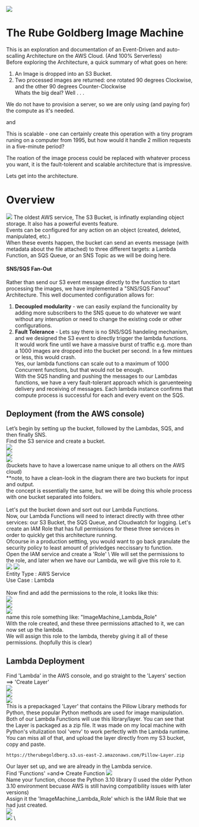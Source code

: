![](ReadMe_Files/rbg.jpg)

# The Rube Goldberg Image Machine
This is an exploration and documentation of an Event-Driven and auto-scalling Architecture on the AWS Cloud.  (And 100% Serverless)
\
Before exploring the Architecture, a quick summary of what goes on here:
1) An Image is dropped into an S3 Bucket.
2) Two processed images are returned: one rotated 90 degrees Clockwise, and the other 90 degrees Counter-Clockwise \
Whats the big deal?      Well . . .

We do not have to provision a server, so we are only using (and paying for) the compute as it's needed.

and 

This is scalable - one can certainly create this operation with a tiny program runing on a computer from 1995,  but how would it handle 2 million requests in a five-minute period?

The roation of the image process could be replaced with whatever process you want, it is the fault-tolerent and scalable architecture that is impressive.

Lets get into the architecture.
# Overview
![](ReadMe_Files/overview.jpg)
The oldest AWS service, The S3 Bucket, is infinatly explanding object storage.  It also has a powerful events feature. \
Events can be configured for any action on an object (created, deleted, manipulated, etc.)
\
When these events happen, the bucket can send an events message (with metadata about the file attached) to three different targets: a Lambda Function, an SQS Queue, or an SNS Topic as we will be doing here.   

#### SNS/SQS Fan-Out
Rather than send our S3 event message directly to the function to start processing the images, we have implemented a "SNS/SQS Fanout" Architecture.
This well documented configuration allows for:
1) **Decoupled modularity** - we can easily expland the funcionality by adding more subscribers to the SNS queue to do whatever we want without any interuption or need to change the existing code or other configurations.
2) **Fault Tolerance** - Lets say there is no SNS/SQS handeling mechanism, and we designed the S3 event to directly trigger the lambda functions.
 \
 It would work fine until we have a massive burst of traffic e.g. more than a 1000 images are dropped into the bucket per second. In a few mintues or less, this would crash.
\
 Yes, our lambda functions can scale out to a maximum of 1000 Concurrent functions, but that would not be enough.
\
 With the SQS handling and pushing the messages to our Lambdas functions, we have a very fault-tolerant approach which is garuenteeing delivery and receiving of messages. Each lambda instance confirms that compute process is successful for each and every event on the SQS.

## Deployment (from the AWS console)
Let’s begin by setting up the bucket, followed by the Lambdas, SQS, and then finally SNS.
\
Find the S3 service and create a bucket.
\
![](ReadMe_Files/S31.jpg)
\
![](ReadMe_Files/S32.jpg)
\
![](ReadMe_Files/S33.jpg)
\
(buckets have to have a lowercase name unique to all others on the AWS cloud) 
\
**note, to have a clean-look in the diagram there are two buckets for input and output. 
\
the concept is essentially the same, but we will be doing this whole process with one bucket separated into folders.
\
\
Let's put the bucket down and sort out our Lambda Functions. \
Now, our Lambda Functions will need to interact directly with three other services: our S3 Bucket, the SQS Queue, and Cloudwatch for logging. Let's create an IAM Role that has full permissions for these three services in order to quickly get this architecture running.
\
Ofcourse in a production settting, you would want to go back granulate the security policy to least amount of privledges neccissary to function. 
\
Open the IAM service and create a 'Role' \  We will set the permissions to the role, and later when we have our Lambda, we will give this role to it. 
\
![](ReadMe_Files/iam1.jpg)
![](ReadMe_Files/iam2.jpg)
\
Entity Type : AWS Service \
Use Case    : Lambda \
\
Now find and add the permissions to the role, it looks like this: \
![](ReadMe_Files/iam3.jpg)
\
![](ReadMe_Files/iam4.jpg)
\
![](ReadMe_Files/iam5.jpg)
\
name this role something like: "ImageMachine_Lambda_Role"
\
With the role created, and these three permissions attached to it, we can now set up the lambda. \
We will assign this role to the lambda, thereby giving it all of these permissions. (hopfully this is clear)

## Lambda Deployment
Find 'Lambda' in the AWS console, and go straight to the 'Layers' section  ==> 'Create Layer' \
![](ReadMe_Files/layer2.jpg) \
![](ReadMe_Files/layer1.jpg) \
![](ReadMe_Files/layer3.jpg)  \
This is a prepackaged 'Layer' that contains the Pillow Library methods for Python, these popular Python methods are used for image manipulation.  Both of our Lambda Functions will use this library/layer.  You can see that the Layer is packaged as a zip file.  It was made on my local machine with Python's vitulization tool 'venv' to work perfectly with the Lambda runtime.  You can miss all of that, and upload the layer directly from my S3 bucket, copy and paste.
```
https://therubegoldberg.s3.us-east-2.amazonaws.com/Pillow-Layer.zip
```
Our layer set up, and we are already in the Lambda service. \
Find 'Functions' =and=> Create Function ![](ReadMe_Files/lambda1.jpg) \
Name your function, choose the Python 3.10 library (I used the older Python 3.10 environment becuase AWS is still having compatibility issues with later versions)
\
Assign it the 'ImageMachine_Lambda_Role' which is the IAM Role that we had just created.
 \
![](ReadMe_Files/lambda2.jpg) \
![](ReadMe_Files/lambda3.jpg) \


